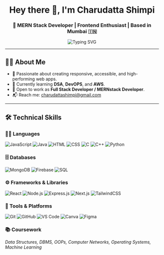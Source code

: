 <!-- Header -->
<h1 align="center">Hey there 👋, I'm Charudatta Shimpi</h1>
<h3 align="center">🚀 MERN Stack Developer | Frontend Enthusiast | Based in Mumbai 🇮🇳</h3>

<p align="center">
  <img src="https://readme-typing-svg.demolab.com?font=Fira+Code&duration=2500&pause=1000&center=true&vCenter=true&multiline=true&width=435&lines=Building+MERN+Apps+%F0%9F%9A%80;Learning+Cloud+and+DevOps+%E2%9A%99%EF%B8%8F;Frontend+Lover+%E2%9D%A4%EF%B8%8F;Always+Learning...+%F0%9F%93%9A" alt="Typing SVG" />
</p>

---

## 🧑‍💻 About Me

- 🎯 Passionate about creating responsive, accessible, and high-performing web apps.
- 🌱 Currently learning **DSA**, **DevOPS**, and **AWS**.
- 💼 Open to work as **Full Stack Developer / MERNstack Developer**.
- 📬 Reach me: [charudattashimpi@gmail.com](mailto:charudattashimpi005@gmail.com)

---


## 🛠 Technical Skills

### 🧑‍💻 Languages  
![JavaScript](https://img.shields.io/badge/-JavaScript-F7DF1E?style=flat&logo=javascript&logoColor=000)
![Java](https://img.shields.io/badge/-Java-007396?style=flat&logo=java&logoColor=white)
![HTML](https://img.shields.io/badge/-HTML5-E34F26?style=flat&logo=html5&logoColor=white)
![CSS](https://img.shields.io/badge/-CSS3-1572B6?style=flat&logo=css3&logoColor=white)
![C](https://img.shields.io/badge/-C-00599C?style=flat&logo=c&logoColor=white)
![C++](https://img.shields.io/badge/-C++-00599C?style=flat&logo=c%2B%2B&logoColor=white)
![Python](https://img.shields.io/badge/-Python-3776AB?style=flat&logo=python&logoColor=white)

### 🗄️ Databases  
![MongoDB](https://img.shields.io/badge/-MongoDB-47A248?style=flat&logo=mongodb&logoColor=white)
![Firebase](https://img.shields.io/badge/-Firebase-FFCA28?style=flat&logo=firebase&logoColor=000)
![SQL](https://img.shields.io/badge/-SQL-4479A1?style=flat&logo=postgresql&logoColor=white)

### ⚙️ Frameworks & Libraries  
![React](https://img.shields.io/badge/-React-61DAFB?style=flat&logo=react&logoColor=black)
![Node.js](https://img.shields.io/badge/-Node.js-339933?style=flat&logo=node.js&logoColor=white)
![Express.js](https://img.shields.io/badge/-Express.js-000000?style=flat&logo=express&logoColor=white)
![Next.js](https://img.shields.io/badge/-Next.js-000000?style=flat&logo=next.js&logoColor=white)
![TailwindCSS](https://img.shields.io/badge/-Tailwind%20CSS-38B2AC?style=flat&logo=tailwind-css&logoColor=white)

### 🧰 Tools & Platforms  
![Git](https://img.shields.io/badge/-Git-F05032?style=flat&logo=git&logoColor=white)
![GitHub](https://img.shields.io/badge/-GitHub-181717?style=flat&logo=github&logoColor=white)
![VS Code](https://img.shields.io/badge/-VS%20Code-007ACC?style=flat&logo=visual-studio-code&logoColor=white)
![Canva](https://img.shields.io/badge/-Canva-00C4CC?style=flat&logo=canva&logoColor=white)
![Figma](https://img.shields.io/badge/-Figma-F24E1E?style=flat&logo=figma&logoColor=white)

### 📚 Coursework  
_Data Structures, DBMS, OOPs, Computer Networks, Operating Systems, Machine Learning_



